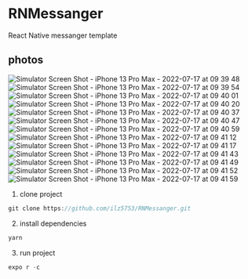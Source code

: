 # RNMessanger
React Native messanger template


## photos

![Simulator Screen Shot - iPhone 13 Pro Max - 2022-07-17 at 09 39 48](https://user-images.githubusercontent.com/87062381/179384891-dae8ea2c-0de7-4b92-aee2-277e21a61f8d.png)
![Simulator Screen Shot - iPhone 13 Pro Max - 2022-07-17 at 09 39 54](https://user-images.githubusercontent.com/87062381/179384897-7450983f-cef0-4230-88b7-06f0598a3481.png)
![Simulator Screen Shot - iPhone 13 Pro Max - 2022-07-17 at 09 40 01](https://user-images.githubusercontent.com/87062381/179384898-8cf930b6-728d-4073-862b-877bd72462a4.png)
![Simulator Screen Shot - iPhone 13 Pro Max - 2022-07-17 at 09 40 20](https://user-images.githubusercontent.com/87062381/179384900-c82e8b76-980b-4936-b89c-2fb1ed6fa34d.png)
![Simulator Screen Shot - iPhone 13 Pro Max - 2022-07-17 at 09 40 37](https://user-images.githubusercontent.com/87062381/179384901-e4ff8fd9-03da-4eb9-9800-65b6ad724345.png)
![Simulator Screen Shot - iPhone 13 Pro Max - 2022-07-17 at 09 40 47](https://user-images.githubusercontent.com/87062381/179384905-d599b454-1208-4918-af63-52171c873d3d.png)
![Simulator Screen Shot - iPhone 13 Pro Max - 2022-07-17 at 09 40 59](https://user-images.githubusercontent.com/87062381/179384916-609e7f26-93ce-4dbe-9c98-7cef8ffaf4aa.png)
![Simulator Screen Shot - iPhone 13 Pro Max - 2022-07-17 at 09 41 12](https://user-images.githubusercontent.com/87062381/179384920-2ae401d7-aef4-4925-ac30-61d3e50d1b6b.png)
![Simulator Screen Shot - iPhone 13 Pro Max - 2022-07-17 at 09 41 17](https://user-images.githubusercontent.com/87062381/179384923-3795272d-8f3b-4787-a6aa-9025dba61fb6.png)
![Simulator Screen Shot - iPhone 13 Pro Max - 2022-07-17 at 09 41 43](https://user-images.githubusercontent.com/87062381/179384924-7a65dbab-3f8b-4d92-b0a9-9e474485ac21.png)
![Simulator Screen Shot - iPhone 13 Pro Max - 2022-07-17 at 09 41 49](https://user-images.githubusercontent.com/87062381/179384929-9c8cb0af-4c78-44be-9153-6a1829fdd3c1.png)
![Simulator Screen Shot - iPhone 13 Pro Max - 2022-07-17 at 09 41 52](https://user-images.githubusercontent.com/87062381/179384931-de667b84-03b7-4dba-bc5a-6bd600a676cb.png)
![Simulator Screen Shot - iPhone 13 Pro Max - 2022-07-17 at 09 41 59](https://user-images.githubusercontent.com/87062381/179384935-7cbb3d7a-88c3-4619-a964-a0bdc6b4070a.png)


1. clone project

```javascript
git clone https://github.com/ilz5753/RNMessanger.git
```
2. install dependencies
```javascript
yarn
```
3. run project
```javascript
expo r -c
```
